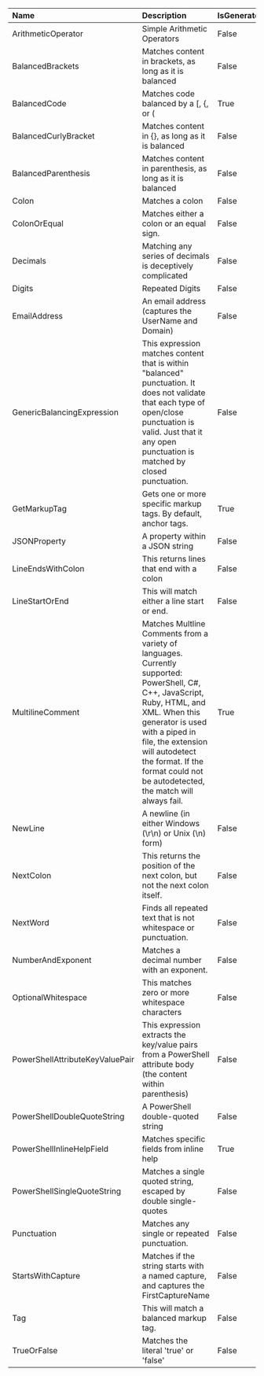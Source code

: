 ﻿|Name|Description|IsGenerator|
|:---|:----------|:----------|
|ArithmeticOperator|Simple Arithmetic Operators|False|
|BalancedBrackets|Matches content in brackets, as long as it is balanced|False|
|BalancedCode|Matches code balanced by a \[, \{, or \(|True|
|BalancedCurlyBracket|Matches content in {}, as long as it is balanced|False|
|BalancedParenthesis|Matches content in parenthesis, as long as it is balanced|False|
|Colon|Matches a colon|False|
|ColonOrEqual|Matches either a colon or an equal sign.|False|
|Decimals|Matching any series of decimals is deceptively complicated|False|
|Digits|Repeated Digits|False|
|EmailAddress|An email address (captures the UserName and Domain)|False|
|GenericBalancingExpression|This expression matches content that is within "balanced" punctuation.  It does not validate that each type of open/close punctuation is valid. Just that it any open punctuation is matched by closed punctuation.|False|
|GetMarkupTag|Gets one or more specific markup tags.  By default, anchor tags.|True|
|JSONProperty|A property within a JSON string|False|
|LineEndsWithColon|This returns lines that end with a colon|False|
|LineStartOrEnd|This will match either a line start or end.|False|
|MultilineComment|Matches Multline Comments from a variety of languages. Currently supported: PowerShell, C#, C++, JavaScript, Ruby, HTML, and XML. When this generator is used with a piped in file, the extension will autodetect the format. If the format could not be autodetected, the match will always fail. |True|
|NewLine|A newline (in either Windows (\r\n) or Unix (\n) form)|False|
|NextColon|This returns the position of the next colon, but not the next colon itself.|False|
|NextWord|Finds all repeated text that is not whitespace or punctuation.|False|
|NumberAndExponent|Matches a decimal number with an exponent.|False|
|OptionalWhitespace|This matches zero or more whitespace characters|False|
|PowerShellAttributeKeyValuePair|This expression extracts the key/value pairs from a PowerShell attribute body (the content within parenthesis)|False|
|PowerShellDoubleQuoteString|A PowerShell double-quoted string|False|
|PowerShellInlineHelpField|Matches specific fields from inline help|True|
|PowerShellSingleQuoteString|Matches a single quoted string, escaped by double single-quotes|False|
|Punctuation|Matches any single or repeated punctuation.|False|
|StartsWithCapture|Matches if the string starts with a named capture, and captures the FirstCaptureName|False|
|Tag|This will match a balanced markup tag.|False|
|TrueOrFalse|Matches the literal 'true' or 'false'|False|
